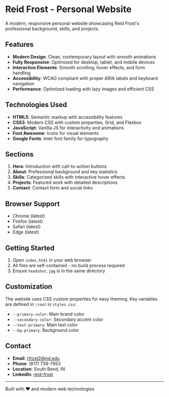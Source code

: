 # Reid Frost - Personal Website

A modern, responsive personal website showcasing Reid Frost's professional background, skills, and projects.

## Features

- **Modern Design**: Clean, contemporary layout with smooth animations
- **Fully Responsive**: Optimized for desktop, tablet, and mobile devices
- **Interactive Elements**: Smooth scrolling, hover effects, and form handling
- **Accessibility**: WCAG compliant with proper ARIA labels and keyboard navigation
- **Performance**: Optimized loading with lazy images and efficient CSS

## Technologies Used

- **HTML5**: Semantic markup with accessibility features
- **CSS3**: Modern CSS with custom properties, Grid, and Flexbox
- **JavaScript**: Vanilla JS for interactivity and animations
- **Font Awesome**: Icons for visual elements
- **Google Fonts**: Inter font family for typography

## Sections

1. **Hero**: Introduction with call-to-action buttons
2. **About**: Professional background and key statistics
3. **Skills**: Categorized skills with interactive hover effects
4. **Projects**: Featured work with detailed descriptions
5. **Contact**: Contact form and social links

## Browser Support

- Chrome (latest)
- Firefox (latest)
- Safari (latest)
- Edge (latest)

## Getting Started

1. Open `index.html` in your web browser
2. All files are self-contained - no build process required
3. Ensure `headshot.jpg` is in the same directory

## Customization

The website uses CSS custom properties for easy theming. Key variables are defined in `:root` in `styles.css`:

- `--primary-color`: Main brand color
- `--secondary-color`: Secondary accent color
- `--text-primary`: Main text color
- `--bg-primary`: Background color

## Contact

- **Email**: rfrost2@nd.edu
- **Phone**: (817) 739-7953
- **Location**: South Bend, IN
- **LinkedIn**: [reid-frost](https://www.linkedin.com/in/reid-frost)

---

Built with ❤️ and modern web technologies
